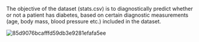 The objective of the dataset (stats.csv) is to diagnostically predict whether or not a patient has diabetes,
based on certain diagnostic measurements (age, body mass, blood pressure etc.) included in the dataset.

![85d9076bcafffd59db3e9281efafa5ee](https://user-images.githubusercontent.com/66560574/83974088-56807580-a8f3-11ea-9386-72d6de1c75fb.gif)
